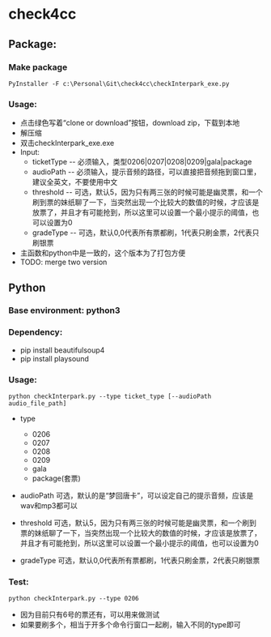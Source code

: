 # check4cc

## Package:
### Make package
```
PyInstaller -F c:\Personal\Git\check4cc\checkInterpark_exe.py
```
### Usage:
+ 点击绿色写着“clone or download”按钮，download zip，下载到本地
+ 解压缩
+ 双击checkInterpark_exe.exe
+ Input:
  + ticketType -- 必须输入，类型0206|0207|0208|0209|gala|package
  + audioPath -- 必须输入，提示音频的路径，可以直接把音频拖到窗口里，建议全英文，不要使用中文
  + threshold -- 可选，默认5，因为只有两三张的时候可能是幽灵票，和一个刷到票的妹纸聊了一下，当突然出现一个比较大的数值的时候，才应该是放票了，并且才有可能抢到，所以这里可以设置一个最小提示的阈值，也可以设置为0
  + gradeType -- 可选，默认0,0代表所有票都刷，1代表只刷金票，2代表只刷银票
+ 主函数和python中是一致的，这个版本为了打包方便
+ TODO: merge two version

## Python

### Base environment: python3

### Dependency:
+ pip install beautifulsoup4
+ pip install playsound

### Usage:
```
python checkInterpark.py --type ticket_type [--audioPath audio_file_path]
```
+ type
  + 0206
  + 0207
  + 0208
  + 0209
  + gala
  + package(套票)
  
+ audioPath
    可选，默认的是“梦回唐卡”，可以设定自己的提示音频，应该是wav和mp3都可以
  
+ threshold
    可选，默认5，因为只有两三张的时候可能是幽灵票，和一个刷到票的妹纸聊了一下，当突然出现一个比较大的数值的时候，才应该是放票了，并且才有可能抢到，所以这里可以设置一个最小提示的阈值，也可以设置为0
    
+ gradeType
    可选，默认0,0代表所有票都刷，1代表只刷金票，2代表只刷银票

### Test:
```
python checkInterpark.py --type 0206
```
+ 因为目前只有6号的票还有，可以用来做测试
+ 如果要刷多个，相当于开多个命令行窗口一起刷，输入不同的type即可
